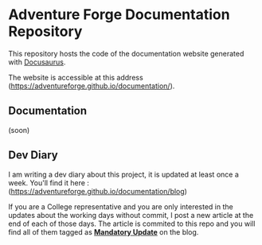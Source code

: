 # Adventure Forge Documentation Repository

This repository hosts the code of the documentation website generated with [Docusaurus](https://docusaurus.io/).

The website is accessible at this address (https://adventureforge.github.io/documentation/).

## Documentation

(soon)

## Dev Diary

I am writing a dev diary about this project, it is updated at least once a week. You'll find it here : (https://adventureforge.github.io/documentation/blog)

If you are a College representative and you are only interested in the updates about the working days without commit, I post a new article at the end of each of those days. The article is commited to this repo and you will find all of them tagged as [**Mandatory Update**](https://adventureforge.github.io/documentation/blog/tags/mandatory-update) on the blog.
